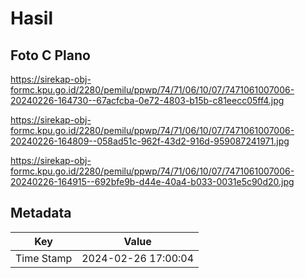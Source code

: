 # Hasil

## Foto C Plano

https://sirekap-obj-formc.kpu.go.id/2280/pemilu/ppwp/74/71/06/10/07/7471061007006-20240226-164730--67acfcba-0e72-4803-b15b-c81eecc05ff4.jpg

https://sirekap-obj-formc.kpu.go.id/2280/pemilu/ppwp/74/71/06/10/07/7471061007006-20240226-164809--058ad51c-962f-43d2-916d-959087241971.jpg

https://sirekap-obj-formc.kpu.go.id/2280/pemilu/ppwp/74/71/06/10/07/7471061007006-20240226-164915--692bfe9b-d44e-40a4-b033-0031e5c90d20.jpg


## Metadata

| Key        | Value               |
| ---------- | ------------------- |
| Time Stamp | 2024-02-26 17:00:04 |



